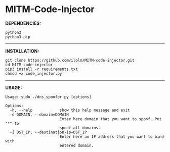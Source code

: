 # MITM-Code-Injector

**DEPENDENCIES:**
```
python3
python3-pip
```

-------------------------------------------------------

**INSTALLATION:**
```
git clone https://github.com/ilolm/MITM-code-injector.git
cd MITM-code-injector
pip3 install -r requirements.txt
chmod +x code_injector.py
```

-------------------------------------------------------

**USAGE:**
```
Usage: sudo ./dns_spoofer.py [options]

Options:
  -h, --help            show this help message and exit
  -d DOMAIN, --domain=DOMAIN
                        Enter here domain that you want to spoof. Put "*" to
                        spoof all domains.
  -i DST_IP, --destination-ip=DST_IP
                        Enter here an IP address that you want to bind with
                        entered domain.
```
